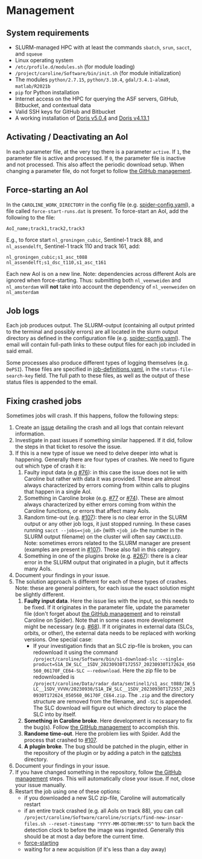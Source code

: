 # Management

## System requirements
- SLURM-managed HPC with at least the commands `sbatch`, `srun`, `sacct`, and `squeue`
- Linux operating system
- `/etc/profile.d/modules.sh` (for module loading)
- `/project/caroline/Software/bin/init.sh` (for module initialization)
- The modules `python/2.7.15`, `python/3.10.4`, `gdal/3.4.1-alma9`, `matlab/R2021b`
- `pip` for Python installation
- Internet access on the HPC for querying the ASF servers, GitHub, Bitbucket, and contextual data
- Valid SSH keys for GitHub and Bitbucket
- A working installation of [Doris v5.0.4](http://doris.tudelft.nl/) and [Doris v4.13.1](http://doris.tudelft.nl/)

## Activating / Deactivating an AoI
In each parameter file, at the very top there is a parameter `active`. If `1`, the parameter file is active and processed. If `0`, the parameter file is inactive and not processed. This also affect the periodic download setup. 
When changing a parameter file, do not forget to follow [the GitHub management](development.md#general-github-management).


## Force-starting an AoI
In the `CAROLINE_WORK_DIRECTORY` in the config file (e.g. [spider-config.yaml](../config/spider-config.yaml)), a file called `force-start-runs.dat` is present.
To force-start an AoI, add the following to the file:
```text
AoI_name;track1,track2,track3
```
E.g., to force start `nl_groningen_cubic`, Sentinel-1 track 88, and `nl_assendelft`, Sentinel-1 track 110 and track 161, add:
```text
nl_groningen_cubic;s1_asc_t088
nl_assendelft;s1_dsc_t110,s1_asc_t161
```
Each new AoI is on a new line. Note: dependencies across different AoIs are ignored when force-starting. Thus: submitting both `nl_veenweiden` and `nl_amsterdam` will **not** take into account the dependency of `nl_veenweiden` on `nl_amsterdam`





## Job logs
Each job produces output. The SLURM-output (containing all output printed to the terminal and possibly errors) are all located in the slurm output directory as defined in the configuration file (e.g. [spider-config.yaml](../config/spider-config.yaml)). 
The email will contain full-path links to these output files for each job included in said email.

Some processes also produce different types of logging themselves (e.g. `DePSI`). These files are specified in [job-definitions.yaml](../config/job-definitions.yaml), in the `status-file-search-key` field. The full path to these files, as well as the output of these status files is appended to the email.

## Fixing crashed jobs
Sometimes jobs will crash. If this happens, follow the following steps:

1. Create an [issue](https://github.com/TUDelftGeodesy/caroline/issues) detailing the crash and all logs that contain relevant information.
2. Investigate in past issues if something similar happened. If it did, follow the steps in that ticket to resolve the issue.
3. If this is a new type of issue we need to delve deeper into what is happening. Generally there are four types of crashes. We need to figure out which type of crash it is: 
   1. Faulty input data (e.g [#76](https://github.com/TUDelftGeodesy/caroline/issues/76)): in this case the issue does not lie with Caroline but rather with data it was provided. These are almost always characterized by errors coming from within calls to plugins that happen in a single AoI.
   2. Something in Caroline broke (e.g. [#77](https://github.com/TUDelftGeodesy/caroline/issues/77) or [#74](https://github.com/TUDelftGeodesy/caroline/issues/74)). These are almost always characterized by either errors coming from within the Caroline functions, or errors that affect many AoIs.
   3. Random time-out (e.g. [#107](https://github.com/TUDelftGeodesy/caroline/issues/107)): there is no clear error in the SLURM output or any other job logs, it just stopped running. In these cases running `sacct --jobs=<job_id>` (with `<job_id>` the number in the SLURM output filename) on the cluster will often say `CANCELLED`. Note: sometimes errors related to the SLURM manager are present (examples are present in [#107](https://github.com/TUDelftGeodesy/caroline/issues/107)). These also fall in this category.
   4. Something in one of the plugins broke (e.g. [#267](https://github.com/TUDelftGeodesy/caroline/issues/267)): there is a clear error in the SLURM output that originated in a plugin, but it affects many AoIs.
4. Document your findings in your issue.
5. The solution approach is different for each of these types of crashes. Note: these are general pointers, for each issue the exact solution might be slightly different.
   1. **Faulty input data**. Here the issue lies with the input, so this needs to be fixed. If it originates in the parameter file, update the parameter file (don't forget about [the GitHub management](development.md#general-github-management) and to reinstall Caroline on Spider). Note that in some cases more development might be necessary (e.g. [#68](https://github.com/TUDelftGeodesy/caroline/issues/68)). If it originates in external data (SLCs, orbits, or other), the external data needs to be replaced with working versions. One special case:
      - If your investigation finds that an SLC zip-file is broken, you can redownload it using the command `/project/caroline/Software/bin/s1-download-slc --single-product=S1A_IW_SLC__1SDV_20230930T172557_20230930T172624_050560_06170F_CE64-SLC –-redownload`. Here the zip file to be redownloaded is `/project/caroline/Data/radar_data/sentinel1/s1_asc_t088/IW_SLC__1SDV_VVVH/20230930/S1A_IW_SLC__1SDV_20230930T172557_20230930T172624_050560_06170F_CE64.zip`. The `.zip` and the directory structure are removed from the filename, and `-SLC` is appended. The SLC download will figure out which directory to place the SLC into by itself. 
   3. **Something in Caroline broke**. Here development is necessary to fix the bug(s). Follow [the GitHub management](development.md#general-github-management) to accomplish this.
   3. **Randome time-out**. Here the problem lies with Spider. Add the process that crashed to [#107](https://github.com/TUDelftGeodesy/caroline/issues/107).
   4. **A plugin broke**. The bug should be patched in the plugin, either in the repository of the plugin or by adding a patch in the [patches](../patches) directory.
6. Document your findings in your issue.
7. If you have changed something in the repository, follow [the GitHub management](development.md#general-github-management) steps. This will automatically close your issue. If not, close your issue manually.
8. Restart the job using one of these options:
   - if you downloaded a new SLC zip-file, Caroline will automatically restart
   - if an entire track crashed (e.g. all AoIs on track 88), you can call `/project/caroline/Software/caroline/scripts/find-new-insar-files.sh --reset-timestamp "YYYY-MM-DDTHH:MM:SS"` to turn back the detection clock to before the image was ingested. Generally this should be at most a day before the current time.
   - [force-starting](#force-starting-an-aoi)
   - waiting for a new acquisition (if it's less than a day away)



